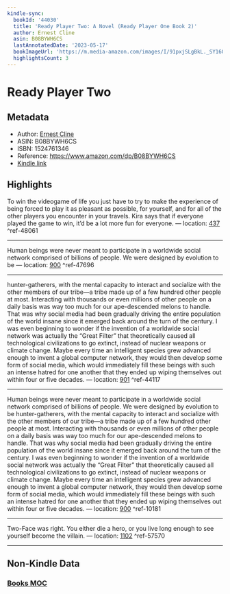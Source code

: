 ```yaml
---
kindle-sync:
  bookId: '44030'
  title: 'Ready Player Two: A Novel (Ready Player One Book 2)'
  author: Ernest Cline
  asin: B08BYWH6CS
  lastAnnotatedDate: '2023-05-17'
  bookImageUrl: 'https://m.media-amazon.com/images/I/91pxjSLgBkL._SY160.jpg'
  highlightsCount: 3
---
```

# Ready Player Two
## Metadata
* Author: [Ernest Cline](https://www.amazon.comundefined)
* ASIN: B08BYWH6CS
* ISBN: 1524761346
* Reference: https://www.amazon.com/dp/B08BYWH6CS
* [Kindle link](kindle://book?action=open&asin=B08BYWH6CS)

## Highlights
To win the videogame of life you just have to try to make the experience of being forced to play it as pleasant as possible, for yourself, and for all of the other players you encounter in your travels. Kira says that if everyone played the game to win, it’d be a lot more fun for everyone. — location: [437](kindle://book?action=open&asin=B08BYWH6CS&location=437) ^ref-48061

---
Human beings were never meant to participate in a worldwide social network comprised of billions of people. We were designed by evolution to be — location: [900](kindle://book?action=open&asin=B08BYWH6CS&location=900) ^ref-47696

---
hunter-gatherers, with the mental capacity to interact and socialize with the other members of our tribe—a tribe made up of a few hundred other people at most. Interacting with thousands or even millions of other people on a daily basis was way too much for our ape-descended melons to handle. That was why social media had been gradually driving the entire population of the world insane since it emerged back around the turn of the century. I was even beginning to wonder if the invention of a worldwide social network was actually the “Great Filter” that theoretically caused all technological civilizations to go extinct, instead of nuclear weapons or climate change. Maybe every time an intelligent species grew advanced enough to invent a global computer network, they would then develop some form of social media, which would immediately fill these beings with such an intense hatred for one another that they ended up wiping themselves out within four or five decades. — location: [901](kindle://book?action=open&asin=B08BYWH6CS&location=901) ^ref-44117

---
Human beings were never meant to participate in a worldwide social network comprised of billions of people. We were designed by evolution to be hunter-gatherers, with the mental capacity to interact and socialize with the other members of our tribe—a tribe made up of a few hundred other people at most. Interacting with thousands or even millions of other people on a daily basis was way too much for our ape-descended melons to handle. That was why social media had been gradually driving the entire population of the world insane since it emerged back around the turn of the century. I was even beginning to wonder if the invention of a worldwide social network was actually the “Great Filter” that theoretically caused all technological civilizations to go extinct, instead of nuclear weapons or climate change. Maybe every time an intelligent species grew advanced enough to invent a global computer network, they would then develop some form of social media, which would immediately fill these beings with such an intense hatred for one another that they ended up wiping themselves out within four or five decades. — location: [900](kindle://book?action=open&asin=B08BYWH6CS&location=900) ^ref-10181

---
Two-Face was right. You either die a hero, or you live long enough to see yourself become the villain. — location: [1102](kindle://book?action=open&asin=B08BYWH6CS&location=1102) ^ref-57570

---
## Non-Kindle Data
### [Books MOC](Books%20MOC.md)
